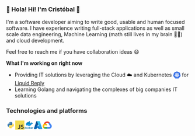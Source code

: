 ### 👋 Hola! Hi! I'm Cristóbal 👋

I'm a software developer aiming to write good, usable and human focused software. I have experience writing full-stack applications as well as small scale data engineering, Machine Learning (math still lives in my brain 🧠🤓) and cloud development. 

Feel free to reach me if you have collaboration ideas 😄

**What I'm working on right now**
- Providing IT solutions by leveraging the Cloud ☁️ and Kubernetes <img align="top" alt="Kubernetes" src="https://raw.githubusercontent.com/github/explore/01ea2a586e5da744792d0ccfce2f68b861f29301/topics/kubernetes/kubernetes.png" width="20px" height="20px" /> for [Liquid Reply](https://github.com/Liquid-Reply)
- Learning Golang and navigating the complexes of big companies IT solutions

### Technologies and platforms

  
<img align="left" alt="Python" src="https://raw.githubusercontent.com/github/explore/80688e429a7d4ef2fca1e82350fe8e3517d3494d/topics/python/python.png" width="25px" height="25px">
<img align="left" alt="JavaScript" src="https://raw.githubusercontent.com/github/explore/80688e429a7d4ef2fca1e82350fe8e3517d3494d/topics/javascript/javascript.png" width="25px" height="25px">
<img align="left" alt="Docker" src="https://raw.githubusercontent.com/github/explore/80688e429a7d4ef2fca1e82350fe8e3517d3494d/topics/docker/docker.png" width="25px" height="25px">
<img align="left" alt="Azure" height="25px" width="25px" src="https://raw.githubusercontent.com/github/explore/eaef8552d8b082ffafe2bfc8a5023d47da904aac/topics/azure/azure.png" />
<img align="left" alt="GCP" height="25px" width="25px" src="https://raw.githubusercontent.com/github/explore/08e8077e6cd7375c007c6fd6ac8cced5d7738494/topics/google-cloud/google-cloud.png" />
